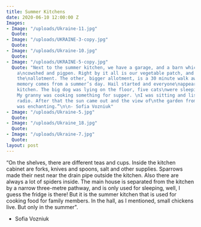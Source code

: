 ```yaml
---
title: Summer Kitchens
date: 2020-06-10 12:00:00 Z
Images:
- Image: "/uploads/Ukraine-11.jpg"
  Quote: 
- Image: "/uploads/UKRAINE-3-copy.jpg"
  Quote: 
- Image: "/uploads/Ukraine-10.jpg"
  Quote: 
- Image: "/uploads/UKRAINE-5-copy.jpg"
  Quote: "Next to the summer kitchen, we have a garage, and a barn which is used as
    a\ncowshed and pigpen. Right by it all is our vegetable patch, and then there’s
    the\nallotment. The other, bigger allotment, is a 30 minute walk away.\nMy brightest
    memory comes from a summer’s day. Hail started and everyone\nappeared in the summer
    kitchen. The big dog was lying on the floor, five cats\nwere sleeping on the bench.
    My granny was cooking something for supper. \nI was sitting and listening to the
    radio. After that the sun came out and the view of\nthe garden from the window
    was enchanting.”\n\n- Sofia Vozniuk"
- Image: "/uploads/Ukraine-5.jpg"
  Quote: 
- Image: "/uploads/Ukraine_18.jpg"
  Quote: 
- Image: "/uploads/Ukraine-7.jpg"
  Quote: 
layout: post
---
```


“On the shelves, there are different teas and cups. Inside the kitchen cabinet are forks, knives and spoons, salt and other supplies.
Sparrows made their nest near the drain pipe outside the kitchen. 
Also there are always a lot of spiders inside. The main house is separated from the kitchen by a narrow three-metre pathway, and is only used for sleeping, well, I guess the fridge is there! But it is the summer kitchen that is used for cooking food for family members. In the hall, as I mentioned, small chickens live. 
But only in the summer".

- Sofia Vozniuk